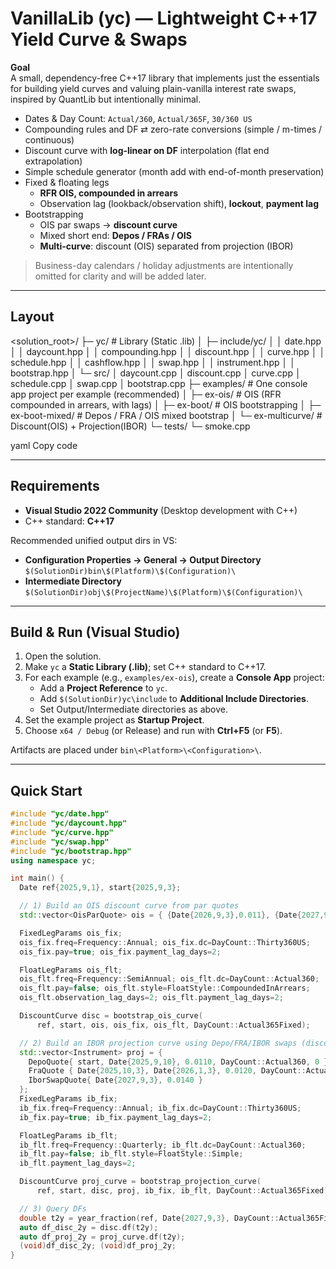 # VanillaLib (yc) — Lightweight C++17 Yield Curve & Swaps

**Goal**  
A small, dependency-free C++17 library that implements just the essentials for building yield curves and valuing plain-vanilla interest rate swaps, inspired by QuantLib but intentionally minimal.

- Dates & Day Count: `Actual/360`, `Actual/365F`, `30/360 US`
- Compounding rules and DF ⇄ zero-rate conversions (simple / m-times / continuous)
- Discount curve with **log-linear on DF** interpolation (flat end extrapolation)
- Simple schedule generator (month add with end-of-month preservation)
- Fixed & floating legs  
  - **RFR OIS, compounded in arrears**  
  - Observation lag (lookback/observation shift), **lockout**, **payment lag**
- Bootstrapping
  - OIS par swaps → **discount curve**
  - Mixed short end: **Depos / FRAs / OIS**
  - **Multi-curve**: discount (OIS) separated from projection (IBOR)

> Business-day calendars / holiday adjustments are intentionally omitted for clarity and will be added later.

---

## Layout

<solution_root>/
├─ yc/ # Library (Static .lib)
│ ├─ include/yc/
│ │ date.hpp
│ │ daycount.hpp
│ │ compounding.hpp
│ │ discount.hpp
│ │ curve.hpp
│ │ schedule.hpp
│ │ cashflow.hpp
│ │ swap.hpp
│ │ instrument.hpp
│ │ bootstrap.hpp
│ └─ src/
│ daycount.cpp
│ discount.cpp
│ curve.cpp
│ schedule.cpp
│ swap.cpp
│ bootstrap.cpp
├─ examples/ # One console app project per example (recommended)
│ ├─ ex-ois/ # OIS (RFR compounded in arrears, with lags)
│ ├─ ex-boot/ # OIS bootstrapping
│ ├─ ex-boot-mixed/ # Depos / FRA / OIS mixed bootstrap
│ └─ ex-multicurve/ # Discount(OIS) + Projection(IBOR)
└─ tests/
└─ smoke.cpp

yaml
Copy code

---

## Requirements

- **Visual Studio 2022 Community** (Desktop development with C++)
- C++ standard: **C++17**

Recommended unified output dirs in VS:
- **Configuration Properties → General → Output Directory**  
  `$(SolutionDir)bin\$(Platform)\$(Configuration)\`
- **Intermediate Directory**  
  `$(SolutionDir)obj\$(ProjectName)\$(Platform)\$(Configuration)\`

---

## Build & Run (Visual Studio)

1. Open the solution.
2. Make `yc` a **Static Library (.lib)**; set C++ standard to C++17.
3. For each example (e.g., `examples/ex-ois`), create a **Console App** project:
   - Add a **Project Reference** to `yc`.
   - Add `$(SolutionDir)yc\include` to **Additional Include Directories**.
   - Set Output/Intermediate directories as above.
4. Set the example project as **Startup Project**.
5. Choose `x64 / Debug` (or Release) and run with **Ctrl+F5** (or **F5**).

Artifacts are placed under `bin\<Platform>\<Configuration>\`.

---

## Quick Start

```cpp
#include "yc/date.hpp"
#include "yc/daycount.hpp"
#include "yc/curve.hpp"
#include "yc/swap.hpp"
#include "yc/bootstrap.hpp"
using namespace yc;

int main() {
  Date ref{2025,9,1}, start{2025,9,3};

  // 1) Build an OIS discount curve from par quotes
  std::vector<OisParQuote> ois = { {Date{2026,9,3},0.011}, {Date{2027,9,3},0.0125} };

  FixedLegParams ois_fix; 
  ois_fix.freq=Frequency::Annual; ois_fix.dc=DayCount::Thirty360US; 
  ois_fix.pay=true; ois_fix.payment_lag_days=2;

  FloatLegParams ois_flt; 
  ois_flt.freq=Frequency::SemiAnnual; ois_flt.dc=DayCount::Actual360; 
  ois_flt.pay=false; ois_flt.style=FloatStyle::CompoundedInArrears; 
  ois_flt.observation_lag_days=2; ois_flt.payment_lag_days=2;

  DiscountCurve disc = bootstrap_ois_curve(
      ref, start, ois, ois_fix, ois_flt, DayCount::Actual365Fixed);

  // 2) Build an IBOR projection curve using Depo/FRA/IBOR swaps (discount = OIS)
  std::vector<Instrument> proj = {
    DepoQuote{ start, Date{2025,9,10}, 0.0110, DayCount::Actual360, 0 },
    FraQuote { Date{2025,10,3}, Date{2026,1,3}, 0.0120, DayCount::Actual360 },
    IborSwapQuote{ Date{2027,9,3}, 0.0140 }
  };
  FixedLegParams ib_fix; 
  ib_fix.freq=Frequency::Annual; ib_fix.dc=DayCount::Thirty360US; 
  ib_fix.pay=true; ib_fix.payment_lag_days=2;

  FloatLegParams ib_flt; 
  ib_flt.freq=Frequency::Quarterly; ib_flt.dc=DayCount::Actual360; 
  ib_flt.pay=false; ib_flt.style=FloatStyle::Simple; 
  ib_flt.payment_lag_days=2;

  DiscountCurve proj_curve = bootstrap_projection_curve(
      ref, start, disc, proj, ib_fix, ib_flt, DayCount::Actual365Fixed);

  // 3) Query DFs
  double t2y = year_fraction(ref, Date{2027,9,3}, DayCount::Actual365Fixed);
  auto df_disc_2y = disc.df(t2y);
  auto df_proj_2y = proj_curve.df(t2y);
  (void)df_disc_2y; (void)df_proj_2y;
}
